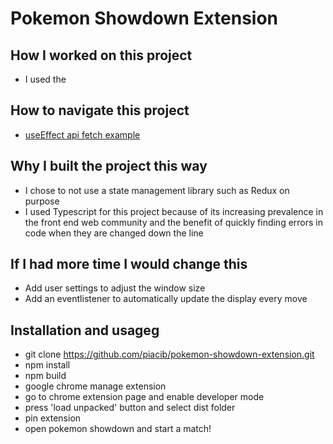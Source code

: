 # Pokemon Showdown Extension
## How I worked on this project
- I used the 

## How to navigate this project
- [useEffect api fetch example](src/components/PokemonDataDisplay/RandomBattlePokemonDisplay.tsx#L50) 

## Why I built the project this way
- I chose to not use a state management library such as Redux on purpose
- I used Typescript for this project because of its increasing prevalence in the front end web community and the benefit of quickly finding errors in code when they are changed down the line

## If I had more time I would change this
- Add user settings to adjust the window size
- Add an eventlistener to automatically update the display every move 

## Installation and usageg
- git clone https://github.com/piacib/pokemon-showdown-extension.git
- npm install 
- npm build
- google chrome manage extension
- go to chrome extension page and enable developer mode
- press 'load unpacked' button and select dist folder
- pin extension
- open pokemon showdown and start a match!

